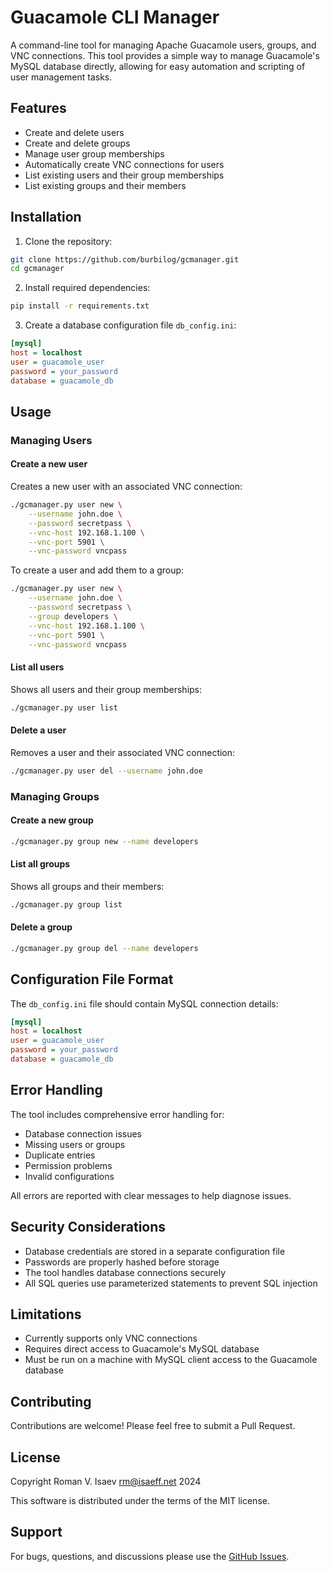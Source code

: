 # Guacamole CLI Manager

A command-line tool for managing Apache Guacamole users, groups, and VNC connections. This tool provides a simple way to manage Guacamole's MySQL database directly, allowing for easy automation and scripting of user management tasks.

## Features

- Create and delete users
- Create and delete groups
- Manage user group memberships
- Automatically create VNC connections for users
- List existing users and their group memberships
- List existing groups and their members

## Installation

1. Clone the repository:
```bash
git clone https://github.com/burbilog/gcmanager.git
cd gcmanager
```

2. Install required dependencies:
```bash
pip install -r requirements.txt
```

3. Create a database configuration file `db_config.ini`:
```ini
[mysql]
host = localhost
user = guacamole_user
password = your_password
database = guacamole_db
```

## Usage

### Managing Users

#### Create a new user
Creates a new user with an associated VNC connection:
```bash
./gcmanager.py user new \
    --username john.doe \
    --password secretpass \
    --vnc-host 192.168.1.100 \
    --vnc-port 5901 \
    --vnc-password vncpass
```

To create a user and add them to a group:
```bash
./gcmanager.py user new \
    --username john.doe \
    --password secretpass \
    --group developers \
    --vnc-host 192.168.1.100 \
    --vnc-port 5901 \
    --vnc-password vncpass
```

#### List all users
Shows all users and their group memberships:
```bash
./gcmanager.py user list
```

#### Delete a user
Removes a user and their associated VNC connection:
```bash
./gcmanager.py user del --username john.doe
```

### Managing Groups

#### Create a new group
```bash
./gcmanager.py group new --name developers
```

#### List all groups
Shows all groups and their members:
```bash
./gcmanager.py group list
```

#### Delete a group
```bash
./gcmanager.py group del --name developers
```

## Configuration File Format

The `db_config.ini` file should contain MySQL connection details:

```ini
[mysql]
host = localhost
user = guacamole_user
password = your_password
database = guacamole_db
```

## Error Handling

The tool includes comprehensive error handling for:
- Database connection issues
- Missing users or groups
- Duplicate entries
- Permission problems
- Invalid configurations

All errors are reported with clear messages to help diagnose issues.

## Security Considerations

- Database credentials are stored in a separate configuration file
- Passwords are properly hashed before storage
- The tool handles database connections securely
- All SQL queries use parameterized statements to prevent SQL injection

## Limitations

- Currently supports only VNC connections
- Requires direct access to Guacamole's MySQL database
- Must be run on a machine with MySQL client access to the Guacamole database

## Contributing

Contributions are welcome! Please feel free to submit a Pull Request.

## License

Copyright Roman V. Isaev <rm@isaeff.net> 2024

This software is distributed under the terms of the MIT license.

## Support

For bugs, questions, and discussions please use the [GitHub Issues](https://github.com/burbilog/gcmanager/issues).
